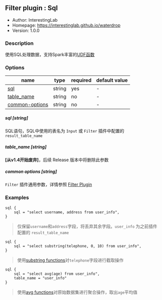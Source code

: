 ## Filter plugin : Sql

* Author: InterestingLab
* Homepage: https://interestinglab.github.io/waterdrop
* Version: 1.0.0

### Description

使用SQL处理数据，支持Spark丰富的[UDF函数](http://spark.apache.org/docs/latest/api/sql/)

### Options

| name | type | required | default value |
| --- | --- | --- | --- |
| [sql](#sql-string) | string | yes | - |
| [table_name](#table_name-string) | string | no | - |
| [common-options](#common-options-string)| string | no | - |


##### sql [string]

SQL语句，SQL中使用的表名为 `Input` 或 `Filter` 插件中配置的 `result_table_name`

##### table_name [string]

**\[从v1.4开始废弃\]**，后续 Release 版本中将删除此参数

##### common options [string]

`Filter` 插件通用参数，详情参照 [Filter Plugin](/zh-cn/v1/configuration/filter-plugin)


### Examples

```
sql {
    sql = "select username, address from user_info",
}
```

> 仅保留`username`和`address`字段，将丢弃其余字段。`user_info` 为之前插件配置的 `result_table_name`

```
sql {
    sql = "select substring(telephone, 0, 10) from user_info",
}
```

> 使用[substring functions](http://spark.apache.org/docs/latest/api/sql/#substring)对`telephone`字段进行截取操作

```
sql {
    sql = "select avg(age) from user_info",
    table_name = "user_info"
}
```

>  使用[avg functions](http://spark.apache.org/docs/latest/api/sql/#avg)对原始数据集进行聚合操作，取出`age`平均值
